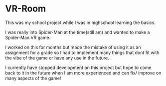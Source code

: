 # VR-Room
 This was my school project while I was in highschool learning the basics.
 
I was really into Spider-Man at the time(still am) and wanted to make a Spider-Man VR game.

I worked on this for months but made the mistake of using it as an assignment for a grade so I had to implement many things that dont fit with the vibe of the game or have any use in the future.

I currently have stopped development on this project but hope to come back to it in the future when I am more experienced and can fix/ improve on many aspects of the game!
